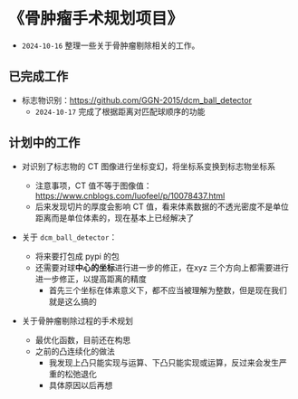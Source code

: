 # 《骨肿瘤手术规划项目》

- `2024-10-16` 整理一些关于骨肿瘤剔除相关的工作。

## 已完成工作

- 标志物识别：https://github.com/GGN-2015/dcm_ball_detector
  - `2024-10-17` 完成了根据距离对匹配球顺序的功能

## 计划中的工作

- 对识别了标志物的 CT 图像进行坐标变幻，将坐标系变换到标志物坐标系
  - 注意事项，CT 值不等于图像值：https://www.cnblogs.com/luofeel/p/10078437.html
  - 后来发现切片的厚度会影响 CT 值，看来体素数据的不透光密度不是单位距离而是单位体素的，现在基本上已经解决了
- 关于 `dcm_ball_detector`：
  - 将来要打包成 pypi 的包
  - 还需要对球**中心的坐标**进行进一步的修正，在xyz 三个方向上都需要进行进一步修正，以提高距离的精度
    - 首先三个坐标在体素意义下，都不应当被理解为整数，但是现在我们就是这么搞的

- 关于骨肿瘤剔除过程的手术规划
  - 最优化函数，目前还在构思
  - 之前的凸连续化的做法
    - 我发现上凸只能实现与运算、下凸只能实现或运算，反过来会发生严重的松弛退化
    - 具体原因以后再想

